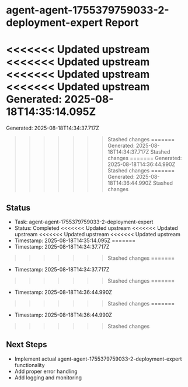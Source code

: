 # agent-agent-1755379759033-2-deployment-expert Report

<<<<<<< Updated upstream
<<<<<<< Updated upstream
<<<<<<< Updated upstream
<<<<<<< Updated upstream
Generated: 2025-08-18T14:35:14.095Z
=======
Generated: 2025-08-18T14:34:37.717Z
>>>>>>> Stashed changes
=======
Generated: 2025-08-18T14:34:37.717Z
>>>>>>> Stashed changes
=======
Generated: 2025-08-18T14:36:44.990Z
>>>>>>> Stashed changes
=======
Generated: 2025-08-18T14:36:44.990Z
>>>>>>> Stashed changes

## Status
- Task: agent-agent-1755379759033-2-deployment-expert
- Status: Completed
<<<<<<< Updated upstream
<<<<<<< Updated upstream
<<<<<<< Updated upstream
<<<<<<< Updated upstream
- Timestamp: 2025-08-18T14:35:14.095Z
=======
- Timestamp: 2025-08-18T14:34:37.717Z
>>>>>>> Stashed changes
=======
- Timestamp: 2025-08-18T14:34:37.717Z
>>>>>>> Stashed changes
=======
- Timestamp: 2025-08-18T14:36:44.990Z
>>>>>>> Stashed changes
=======
- Timestamp: 2025-08-18T14:36:44.990Z
>>>>>>> Stashed changes

## Next Steps
- Implement actual agent-agent-1755379759033-2-deployment-expert functionality
- Add proper error handling
- Add logging and monitoring
